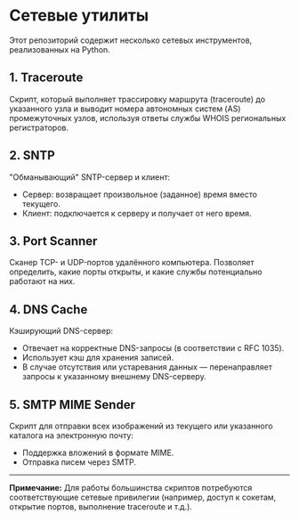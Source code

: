 # Сетевые утилиты

Этот репозиторий содержит несколько сетевых инструментов, реализованных на Python.

## 1. Traceroute

Скрипт, который выполняет трассировку маршрута (traceroute) до указанного узла и выводит номера автономных систем (AS) промежуточных узлов, используя ответы службы WHOIS региональных регистраторов.

## 2. SNTP

"Обманывающий" SNTP-сервер и клиент:

- Сервер: возвращает произвольное (заданное) время вместо текущего.
- Клиент: подключается к серверу и получает от него время.

## 3. Port Scanner

Сканер TCP- и UDP-портов удалённого компьютера. Позволяет определить, какие порты открыты, и какие службы потенциально работают на них.

## 4. DNS Cache

Кэширующий DNS-сервер:

- Отвечает на корректные DNS-запросы (в соответствии с RFC 1035).
- Использует кэш для хранения записей.
- В случае отсутствия или устаревания данных — перенаправляет запросы к указанному внешнему DNS-серверу.

## 5. SMTP MIME Sender

Скрипт для отправки всех изображений из текущего или указанного каталога на электронную почту:

- Поддержка вложений в формате MIME.
- Отправка писем через SMTP.

---

**Примечание:** Для работы большинства скриптов потребуются соответствующие сетевые привилегии (например, доступ к сокетам, открытие портов, выполнение traceroute и т.д.).

